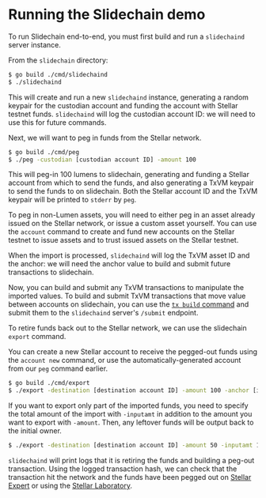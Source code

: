 # Running the Slidechain demo

To run Slidechain end-to-end,
you must first build and run a `slidechaind` server instance.

From the `slidechain` directory:

```sh
$ go build ./cmd/slidechaind
$ ./slidechaind
```

This will create and run a new `slidechaind` instance,
generating a random keypair for the custodian account and funding the account with Stellar testnet funds.
`slidechaind` will log the custodian account ID:
we will need to use this for future commands.

Next,
we will want to peg in funds from the Stellar network.

```sh
$ go build ./cmd/peg
$ ./peg -custodian [custodian account ID] -amount 100
```

This will peg-in 100 lumens to slidechain,
generating and funding a Stellar account from which to send the funds,
and also generating a TxVM keypair to send the funds to on slidechain.
Both the Stellar account ID and the TxVM keypair will be printed to `stderr` by `peg`.

To peg in non-Lumen assets,
you will need to either peg in an asset already issued on the Stellar network,
or issue a custom asset yourself.
You can use the `account` command to create and fund new accounts on the Stellar testnet to issue assets and to trust issued assets on the Stellar testnet.

When the import is processed,
`slidechaind` will log the TxVM asset ID and the anchor:
we will need the anchor value to build and submit future transactions to slidechain.

Now,
you can build and submit any TxVM transactions to manipulate the imported values.
To build and submit TxVM transactions that move value between accounts on slidechain,
you can use the
[`tx build` command](https://github.com/chain/txvm/blob/main/cmd/tx/example.md)
and submit them to the `slidechaind` server's `/submit` endpoint.

To retire funds back out to the Stellar network,
we can use the slidechain `export` command.

You can create a new Stellar account to receive the pegged-out funds using the `account new` command,
or use the automatically-generated account from our `peg` command earlier.

```sh
$ go build ./cmd/export
$ ./export -destination [destination account ID] -amount 100 -anchor [import anchor] -prv [txvm prv key]
```

If you want to export only part of the imported funds,
you need to specify the total amount of the import with `-inputamt` in addition to the amount you want to export with `-amount`.
Then,
any leftover funds will be output back to the initial owner.

```sh
$ ./export -destination [destination account ID] -amount 50 -inputamt 100 -anchor [import anchor] -prv [txvm prv key]
```

`slidechaind` will print logs that it is retiring the funds and building a peg-out transaction.
Using the logged transaction hash,
we can check that the transaction hit the network and the funds have been pegged out on
[Stellar Expert](stellar.expert/explorer/testnet/network-activity)
or using the
[Stellar Laboratory](https://www.stellar.org/laboratory/#explorer?network=test).
